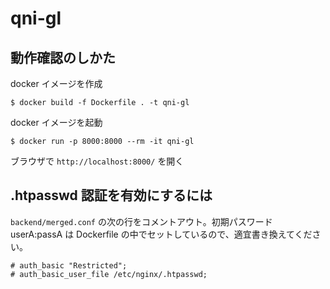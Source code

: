 # qni-gl

## 動作確認のしかた

docker イメージを作成

```
$ docker build -f Dockerfile . -t qni-gl
```

docker イメージを起動

```
$ docker run -p 8000:8000 --rm -it qni-gl
```

ブラウザで `http://localhost:8000/` を開く


## .htpasswd 認証を有効にするには

`backend/merged.conf` の次の行をコメントアウト。初期パスワード userA:passA は Dockerfile の中でセットしているので、適宜書き換えてください。

```
# auth_basic "Restricted";
# auth_basic_user_file /etc/nginx/.htpasswd;
```
